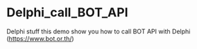 # Delphi_call_BOT_API
Delphi stuff this demo show you how to call BOT API with Delphi (https://www.bot.or.th/)
